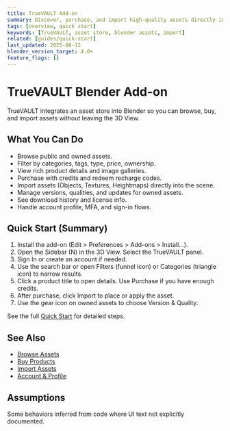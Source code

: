 ```yaml
---
title: TrueVAULT Add-on
summary: Discover, purchase, and import high-quality assets directly inside Blender.
tags: [overview, quick start]
keywords: [TrueVAULT, asset store, blender assets, import]
related: [guides/quick-start]
last_updated: 2025-08-12
blender_version_target: 4.0+
feature_flags: []
---
```


# TrueVAULT Blender Add-on

TrueVAULT integrates an asset store into Blender so you can browse, buy, and import assets without leaving the 3D View.

## What You Can Do
- Browse public and owned assets.
- Filter by categories, tags, type, price, ownership.
- View rich product details and image galleries.
- Purchase with credits and redeem recharge codes.
- Import assets (Objects, Textures, Heightmaps) directly into the scene.
- Manage versions, qualities, and updates for owned assets.
- See download history and license info.
- Handle account profile, MFA, and sign-in flows.

## Quick Start (Summary)
1. Install the add-on (Edit > Preferences > Add-ons > Install...).
2. Open the Sidebar (N) in the 3D View. Select the TrueVAULT panel.
3. Sign In or create an account if needed.
4. Use the search bar or open Filters (funnel icon) or Categories (triangle icon) to narrow results.
5. Click a product title to open details. Use Purchase if you have enough credits.
6. After purchase, click Import to place or apply the asset.
7. Use the gear icon on owned assets to choose Version & Quality.

See the full [Quick Start](guides/quick-start.md) for detailed steps.

## See Also
- [Browse Assets](guides/browse-assets.md)
- [Buy Products](guides/buy-products.md)
- [Import Assets](guides/import-assets.md)
- [Account & Profile](guides/account-profile.md)

## Assumptions
Some behaviors inferred from code where UI text not explicitly documented.
